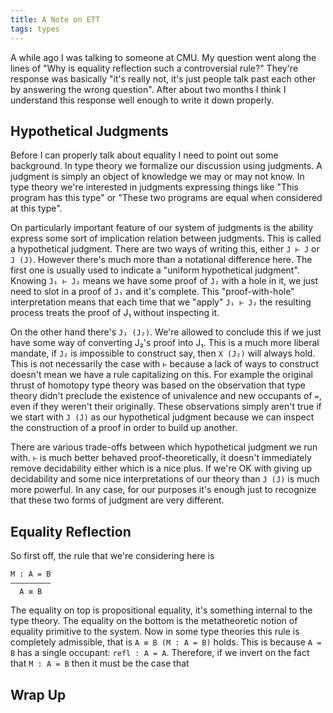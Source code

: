 ```yaml
---
title: A Note on ETT
tags: types
---
```


A while ago I was talking to someone at CMU. My question went along
the lines of "Why is equality reflection such a controversial rule?"
They're response was basically "it's really not, it's just people talk
past each other by answering the wrong question". After about two
months I think I understand this response well enough to write it down
properly.

## Hypothetical Judgments

Before I can properly talk about equality I need to point out some
background. In type theory we formalize our discussion using
judgments. A judgment is simply an object of knowledge we may or may
not know. In type theory we're interested in judgments expressing
things like "This program has this type" or "These two programs are
equal when considered at this type".

On particularly important feature of our system of judgments is the
ability express some sort of implication relation between
judgments. This is called a hypothetical judgment. There are two ways
of writing this, either `J ⊢ J` or `J (J)`. However there's much more
than a notational difference here. The first one is usually used to
indicate a "uniform hypothetical judgment". Knowing `J₁ ⊢ J₂` means we
have some proof of `J₂` with a hole in it, we just need to slot in a
proof of `J₁` and it's complete. This "proof-with-hole" interpretation
means that each time that we "apply" `J₁ ⊢ J₂` the resulting process
treats the proof of J₁ without inspecting it.

On the other hand there's `J₁ (J₂)`. We're allowed to conclude this if
we just have some way of converting J₂'s proof into J₁. This is a much
more liberal mandate, if `J₂` is impossible to construct say, then `X
(J₂)` will always hold. This is not necessarily the case with `⊢`
because a lack of ways to construct doesn't mean we have a rule
capitalizing on this. For example the original thrust of homotopy type
theory was based on the observation that type theory didn't preclude
the existence of univalence and new occupants of `=`, even if they
weren't their originally. These observations simply aren't true if we
start with `J (J)` as our hypothetical judgment because we can inspect
the construction of a proof in order to build up another.

There are various trade-offs between which hypothetical judgment we
run with. `⊢` is much better behaved proof-theoretically, it doesn't
immediately remove decidability either which is a nice plus. If we're
OK with giving up decidability and some nice interpretations of our
theory than `J (J)` is much more powerful. In any case, for our
purposes it's enough just to recognize that these two forms of
judgment are very different.

## Equality Reflection

So first off, the rule that we're considering here is

    M : A = B
    —————————
      A ≡ B

The equality on top is propositional equality, it's something internal
to the type theory. The equality on the bottom is the metatheoretic
notion of equality primitive to the system. Now in some type theories
this rule is completely admissible, that is `A ≡ B (M : A = B)`
holds. This is because `A = B` has a single occupant:
`refl : A = A`. Therefore, if we invert on the fact that `M : A = B`
then it must be the case that


## Wrap Up
